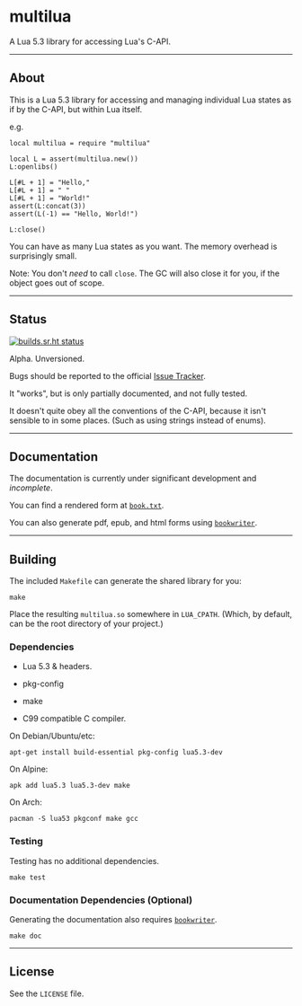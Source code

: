 # multilua

A Lua 5.3 library for accessing Lua's C-API.

---

## About

This is a Lua 5.3 library for accessing and managing individual Lua states as if by the C-API, but within Lua itself.

e.g.

	local multilua = require "multilua"

	local L = assert(multilua.new())
	L:openlibs()
	
	L[#L + 1] = "Hello,"
	L[#L + 1] = " "
	L[#L + 1] = "World!"
	assert(L:concat(3))
	assert(L(-1) == "Hello, World!")

	L:close()

You can have as many Lua states as you want. The memory overhead is surprisingly small.

Note: You don't _need_ to call `close`. The GC will also close it for you, if the object goes out of scope.

---

## Status

[![builds.sr.ht status](https://builds.sr.ht/~shakna/multilua.svg)](https://builds.sr.ht/~shakna/multilua?)

Alpha. Unversioned.

Bugs should be reported to the official [Issue Tracker](https://todo.sr.ht/~shakna/multilua).

It "works", but is only partially documented, and not fully tested.

It doesn't quite obey all the conventions of the C-API, because it isn't sensible to in some places. (Such as using strings instead of enums).

---

## Documentation

The documentation is currently under significant development and _incomplete_.

You can find a rendered form at [`book.txt`](https://git.sr.ht/~shakna/multilua/blob/master/book.txt).

You can also generate pdf, epub, and html forms using [`bookwriter`](https://git.sr.ht/~shakna/bookwriter).

---

## Building

The included `Makefile` can generate the shared library for you:

	make

Place the resulting `multilua.so` somewhere in `LUA_CPATH`. (Which, by default, can be the root directory of your project.)

### Dependencies

+ Lua 5.3 & headers.

+ pkg-config

+ make

+ C99 compatible C compiler.

On Debian/Ubuntu/etc:

	apt-get install build-essential pkg-config lua5.3-dev

On Alpine:

	apk add lua5.3 lua5.3-dev make

On Arch:

	pacman -S lua53 pkgconf make gcc

### Testing

Testing has no additional dependencies.

	make test

### Documentation Dependencies (Optional)

Generating the documentation also requires [`bookwriter`](https://git.sr.ht/~shakna/bookwriter).

	make doc

---

## License

See the `LICENSE` file.
